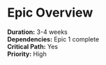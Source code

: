 # Epic Overview
**Duration:** 3-4 weeks  
**Dependencies:** Epic 1 complete  
**Critical Path:** Yes  
**Priority:** High
